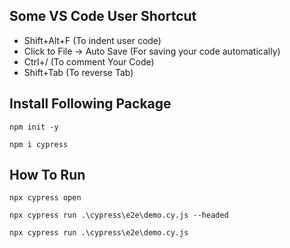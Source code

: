 Some VS Code User Shortcut
--------------------------
- Shift+Alt+F (To indent user code)
- Click to File -> Auto Save (For saving your code automatically)
- Ctrl+/ (To comment Your Code)
- Shift+Tab (To reverse Tab)

Install Following Package
-------------------------
``
 npm init -y 
``

``
 npm i cypress
``

How To Run
----------
``
 npx cypress open
``

``
 npx cypress run .\cypress\e2e\demo.cy.js --headed
``

``
 npx cypress run .\cypress\e2e\demo.cy.js
``

